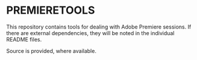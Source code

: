 # PREMIERETOOLS

This repository contains tools for dealing with Adobe Premiere sessions.
If there are external dependencies, they will be noted in the 
individual README files.

Source is provided, where available.

